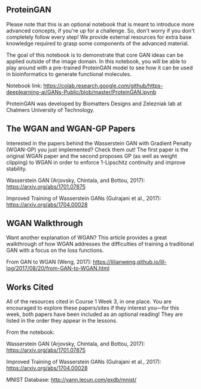 ## ProteinGAN
Please note that this is an optional notebook that is meant to introduce more advanced concepts, if you're up for a challenge. So, don't worry if you don't completely follow every step! We provide external resources for extra base knowledge required to grasp some components of the advanced material.

The goal of this notebook is to demonstrate that core GAN ideas can be applied outside of the image domain. In this notebook, you will be able to play around with a pre-trained ProteinGAN model to see how it can be used in bioinformatics to generate functional molecules.

Notebook link: https://colab.research.google.com/github/https-deeplearning-ai/GANs-Public/blob/master/ProteinGAN.ipynb

ProteinGAN was developed by Biomatters Designs and Zelezniak lab at Chalmers University of Technology.

## The WGAN and WGAN-GP Papers
Interested in the papers behind the Wasserstein GAN with Gradient Penalty (WGAN-GP) you just implemented? Check them out! The first paper is the original WGAN paper and the second proposes GP (as well as weight clipping) to WGAN in order to enforce 1-Lipschitz continuity and improve stability.

Wasserstein GAN (Arjovsky, Chintala, and Bottou, 2017): https://arxiv.org/abs/1701.07875

Improved Training of Wasserstein GANs (Gulrajani et al., 2017): https://arxiv.org/abs/1704.00028

##  WGAN Walkthrough
Want another explanation of WGAN? This article provides a great walkthrough of how WGAN addresses the difficulties of training a traditional GAN with a focus on the loss functions.

From GAN to WGAN (Weng, 2017): https://lilianweng.github.io/lil-log/2017/08/20/from-GAN-to-WGAN.html

## Works Cited
All of the resources cited in Course 1 Week 3, in one place.  You are encouraged to explore these papers/sites if they interest you—for this week, both papers have been included as an optional reading! They are listed in the order they appear in the lessons.

From the notebook:

Wasserstein GAN (Arjovsky, Chintala, and Bottou, 2017): https://arxiv.org/abs/1701.07875

Improved Training of Wasserstein GANs (Gulrajani et al., 2017): https://arxiv.org/abs/1704.00028

MNIST Database: http://yann.lecun.com/exdb/mnist/



